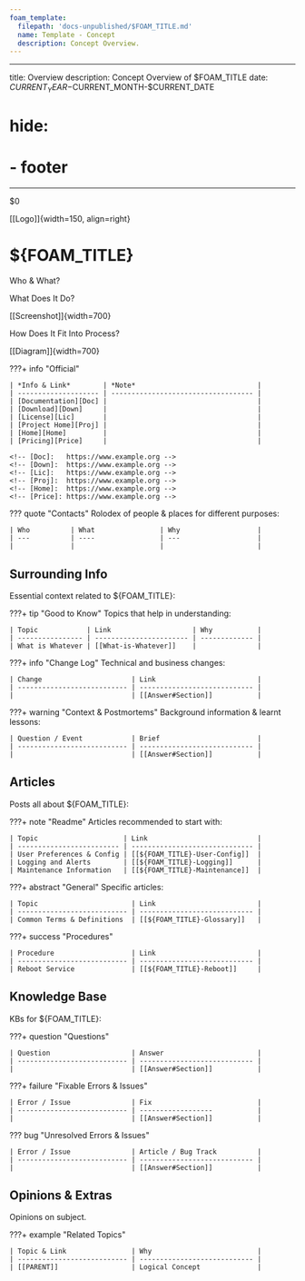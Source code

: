 ```yaml
---
foam_template:
  filepath: 'docs-unpublished/$FOAM_TITLE.md'
  name: Template - Concept
  description: Concept Overview.
---
```

---
title: Overview
description: Concept Overview of $FOAM_TITLE
date: $CURRENT_YEAR-$CURRENT_MONTH-$CURRENT_DATE
# hide:
  # - footer
---
$0
<!--------------------------------------------------------------->

[[Logo]]{width=150, align=right}
# ${FOAM_TITLE}
Who & What?

What Does It Do?

[[Screenshot]]{width=700}

How Does It Fit Into Process?

[[Diagram]]{width=700}

<!--------------------------------------------------------------->

???+ info "Official"

    | *Info & Link*        | *Note*                              |
    | -------------------- | ----------------------------------- |
    | [Documentation][Doc] |                                     |
    | [Download][Down]     |                                     |
    | [License][Lic]       |                                     |
    | [Project Home][Proj] |                                     |
    | [Home][Home]         |                                     |
    | [Pricing][Price]     |                                     |

    <!-- [Doc]:   https://www.example.org -->
    <!-- [Down]:  https://www.example.org -->
    <!-- [Lic]:   https://www.example.org -->
    <!-- [Proj]:  https://www.example.org -->
    <!-- [Home]:  https://www.example.org -->
    <!-- [Price]: https://www.example.org -->

??? quote "Contacts"
    Rolodex of people & places for different purposes:

    | Who          | What                | Why                   |
    | ---          | ----                | ---                   |
    |              |                     |                       |

<!--------------------------------------------------------------->

## Surrounding Info
Essential context related to ${FOAM_TITLE}:

???+ tip "Good to Know"
    Topics that help in understanding:

    | Topic            | Link                    | Why           |
    | ---------------- | ----------------------- | ------------- |
    | What is Whatever | [[What-is-Whatever]]    |               |

???+ info "Change Log"
    Technical and business changes:

    | Change                      | Link                         |
    | --------------------------- | ---------------------------- |
    |                             | [[Answer#Section]]           |

???+ warning "Context & Postmortems"
    Background information & learnt lessons:

    | Question / Event            | Brief                        |
    | --------------------------- | ---------------------------- |
    |                             | [[Answer#Section]]           |

<!--------------------------------------------------------------->

## Articles

Posts all about ${FOAM_TITLE}:

???+ note "Readme"
    Articles recommended to start with:

    | Topic                     | Link                           |
    | ------------------------- | ------------------------------ |
    | User Preferences & Config | [[${FOAM_TITLE}-User-Config]]  |
    | Logging and Alerts        | [[${FOAM_TITLE}-Logging]]      |
    | Maintenance Information   | [[${FOAM_TITLE}-Maintenance]]  |

???+ abstract "General"
    Specific articles:

    | Topic                       | Link                         |
    | --------------------------- | ---------------------------- |
    | Common Terms & Definitions  | [[${FOAM_TITLE}-Glossary]]   |

???+ success "Procedures"

    | Procedure                   | Link                         |
    | --------------------------- | ---------------------------- |
    | Reboot Service              | [[${FOAM_TITLE}-Reboot]]     |

<!--------------------------------------------------------------->

## Knowledge Base

KBs for ${FOAM_TITLE}:

???+ question "Questions"

    | Question                    | Answer                       |
    | --------------------------- | ---------------------------- |
    |                             | [[Answer#Section]]           |

???+ failure "Fixable Errors & Issues"

    | Error / Issue               | Fix                          |
    | --------------------------- | ------------------           |
    |                             | [[Answer#Section]]           |

??? bug "Unresolved Errors & Issues"

    | Error / Issue               | Article / Bug Track          |
    | --------------------------- | ---------------------------- |
    |                             | [[Answer#Section]]           |

<!--------------------------------------------------------------->

## Opinions & Extras
Opinions on subject.

???+ example "Related Topics"

    | Topic & Link                | Why                          |
    | --------------------------- | ---------------------------- |
    | [[PARENT]]                  | Logical Concept              |

<!--------------------------------------------------------------->

<!-- TO-DO List -->

<!--------------------------------------------------------------->

<!-- <style>
    .md-footer__link--prev {
        display: none
    }
    .md-footer__link--next {
        display: none
    }
</style> -->
